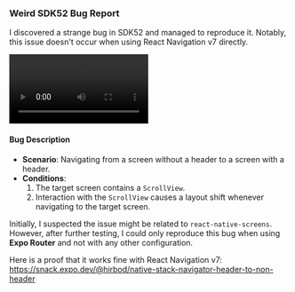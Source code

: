 ### Weird SDK52 Bug Report

I discovered a strange bug in SDK52 and managed to reproduce it. Notably, this issue doesn't occur when using React Navigation v7 directly.

<video src="video.mp4" controls width="250">
  Your browser does not support the video tag.
</video>

#### Bug Description

- **Scenario**: Navigating from a screen without a header to a screen with a header.
- **Conditions**:
  1. The target screen contains a `ScrollView`.
  2. Interaction with the `ScrollView` causes a layout shift whenever navigating to the target screen.

Initially, I suspected the issue might be related to `react-native-screens`. However, after further testing, I could only reproduce this bug when using **Expo Router** and not with any other configuration.

Here is a proof that it works fine with React Navigation v7:
https://snack.expo.dev/@hirbod/native-stack-navigator-header-to-non-header
